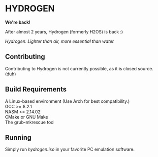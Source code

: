 # HYDROGEN #

**We're back!**

After almost 2 years, Hydrogen (formerly H2OS) is back :)

_Hydrogen: Lighter than air, more essential than water._  

## Contributing
Contributing to Hydrogen is not currently possible, as it is closed source. (duh)

## Build Requirements
A Linux-based environment (Use Arch for best compatibility.)  
GCC >= 8.2.1  
NASM >= 2.14.02  
CMake or GNU Make  
The grub-mkrescue tool  

## Running
Simply run *hydrogen.iso* in your favorite PC emulation software.
